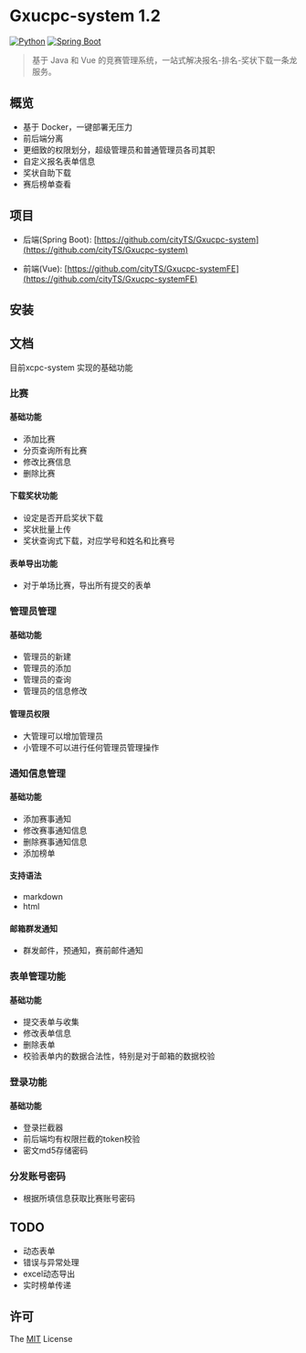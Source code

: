 # Gxucpc-system 1.2

[![Python](https://img.shields.io/badge/java-1.8-blue.svg?style=flat-square)](https://www.oracle.com/java/technologies/downloads/)
[![Spring Boot](https://img.shields.io/badge/SpringBoot-2.7-blue.svg?style=flat-square)](https://spring.com/)

> 基于 Java 和 Vue 的竞赛管理系统，一站式解决报名-排名-奖状下载一条龙服务。

## 概览

+ 基于 Docker，一键部署无压力
+ 前后端分离
+ 更细致的权限划分，超级管理员和普通管理员各司其职
+ 自定义报名表单信息
+ 奖状自助下载
+ 赛后榜单查看

## 项目

+ 后端(Spring Boot): [https://github.com/cityTS/Gxucpc-system](https://github.com/cityTS/Gxucpc-system)

+ 前端(Vue): [https://github.com/cityTS/Gxucpc-systemFE](https://github.com/cityTS/Gxucpc-systemFE)

## 安装

>

## 文档
目前xcpc-system 实现的基础功能

### 比赛

#### 基础功能

* 添加比赛
* 分页查询所有比赛
* 修改比赛信息
* 删除比赛

#### 下载奖状功能

* 设定是否开启奖状下载
* 奖状批量上传
* 奖状查询式下载，对应学号和姓名和比赛号

#### 表单导出功能

* 对于单场比赛，导出所有提交的表单

### 管理员管理

#### 基础功能

* 管理员的新建
* 管理员的添加
* 管理员的查询
* 管理员的信息修改

#### 管理员权限

* 大管理可以增加管理员
* 小管理不可以进行任何管理员管理操作

### 通知信息管理

#### 基础功能

* 添加赛事通知
* 修改赛事通知信息
* 删除赛事通知信息
* 添加榜单

#### 支持语法

* markdown
* html 

#### 邮箱群发通知

* 群发邮件，预通知，赛前邮件通知

### 表单管理功能

#### 基础功能

* 提交表单与收集
* 修改表单信息
* 删除表单
* 校验表单内的数据合法性，特别是对于邮箱的数据校验

### 登录功能

#### 基础功能

* 登录拦截器
* 前后端均有权限拦截的token校验
* 密文md5存储密码

### 分发账号密码

* 根据所填信息获取比赛账号密码

## TODO

* 动态表单
* 错误与异常处理
* excel动态导出
* 实时榜单传递

## 许可

The [MIT](http://opensource.org/licenses/MIT) License

